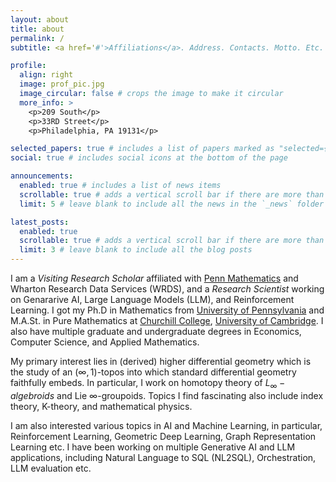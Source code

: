 ```yaml
---
layout: about
title: about
permalink: /
subtitle: <a href='#'>Affiliations</a>. Address. Contacts. Motto. Etc.

profile:
  align: right
  image: prof_pic.jpg
  image_circular: false # crops the image to make it circular
  more_info: >
    <p>209 South</p>
    <p>33RD Street</p>
    <p>Philadelphia, PA 19131</p>

selected_papers: true # includes a list of papers marked as "selected={true}"
social: true # includes social icons at the bottom of the page

announcements:
  enabled: true # includes a list of news items
  scrollable: true # adds a vertical scroll bar if there are more than 3 news items
  limit: 5 # leave blank to include all the news in the `_news` folder

latest_posts:
  enabled: true
  scrollable: true # adds a vertical scroll bar if there are more than 3 new posts items
  limit: 3 # leave blank to include all the blog posts
---
```


<!-- Write your biography here. Tell the world about yourself. Link to your favorite [subreddit](http://reddit.com). You can put a picture in, too. The code is already in, just name your picture `prof_pic.jpg` and put it in the `img/` folder.

Put your address / P.O. box / other info right below your picture. You can also disable any of these elements by editing `profile` property of the YAML header of your `_pages/about.md`. Edit `_bibliography/papers.bib` and Jekyll will render your [publications page](/al-folio/publications/) automatically.

Link to your social media connections, too. This theme is set up to use [Font Awesome icons](https://fontawesome.com/) and [Academicons](https://jpswalsh.github.io/academicons/), like the ones below. Add your Facebook, Twitter, LinkedIn, Google Scholar, or just disable all of them. -->
 I am a *Visiting Research Scholar* affiliated with [Penn Mathematics](https://www.math.upenn.edu) and Wharton Research Data Services (WRDS), and a *Research Scientist* working on Genararive AI, Large Language Models (LLM), and Reinforcement Learning. I got my Ph.D in Mathematics from [University of Pennsylvania](https://www.upenn.edu) and M.A.St. in Pure Mathematics at [Churchill College](https://www.chu.cam.ac.uk/), [University of Cambridge](https://www.cam.ac.uk). I also have multiple  graduate and undergraduate degrees in Economics, Computer Science, and Applied Mathematics.

 My primary interest lies in (derived) higher differential geometry which is the study of an $(\infty,1)$-topos into which standard differential geometry faithfully embeds. In particular, I work on homotopy theory of $L_{\infty}-algebroids$ and Lie $\infty$-groupoids. Topics I find fascinating also include index theory, K-theory, and mathematical physics.

 I am also interested various topics in AI and Machine Learning, in particular, Reinforcement Learning, Geometric Deep Learning, Graph Representation Learning etc. I have been working on multiple Generative AI and LLM applications, including Natural Language to SQL (NL2SQL), Orchestration, LLM evaluation etc.